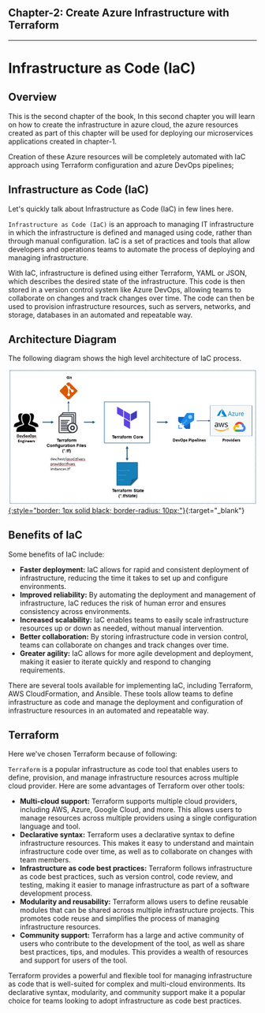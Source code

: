 **<h2>Chapter-2: Create Azure Infrastructure with Terraform</h2>**
___
# Infrastructure as Code (IaC)

## Overview
This is the second chapter of the book, In this second chapter you will learn on how to create the infrastructure in azure cloud, the azure resources created as part of this chapter will be used for deploying our microservices applications created in chapter-1.

Creation of these Azure resources will be completely automated with IaC approach using Terraform configuration and azure DevOps pipelines; 

## Infrastructure as Code (IaC)

Let's quickly talk about Infrastructure as Code (IaC) in few lines here. 

`Infrastructure as Code (IaC)` is an approach to managing IT infrastructure in which the infrastructure is defined and managed using code, rather than through manual configuration. IaC is a set of practices and tools that allow developers and operations teams to automate the process of deploying and managing infrastructure.

With IaC, infrastructure is defined using either Terraform, YAML or JSON, which describes the desired state of the infrastructure. This code is then stored in a version control system like Azure DevOps, allowing teams to collaborate on changes and track changes over time. The code can then be used to provision infrastructure resources, such as servers, networks, and storage, databases in an automated and repeatable way.

## Architecture Diagram 

The following diagram shows the high level architecture of IaC process.

[![Alt text](images/image-35.jpg){:style="border: 1px solid black; border-radius: 10px;"}](images/image-35.jpg){:target="_blank"}

## Benefits of IaC

Some benefits of IaC include:

- **Faster deployment:** IaC allows for rapid and consistent deployment of infrastructure, reducing the time it takes to set up and configure environments.
- **Improved reliability:** By automating the deployment and management of infrastructure, IaC reduces the risk of human error and ensures consistency across environments.
- **Increased scalability:** IaC enables teams to easily scale infrastructure resources up or down as needed, without manual intervention.
- **Better collaboration:** By storing infrastructure code in version control, teams can collaborate on changes and track changes over time.
- **Greater agility:** IaC allows for more agile development and deployment, making it easier to iterate quickly and respond to changing requirements.

There are several tools available for implementing IaC, including Terraform, AWS CloudFormation, and Ansible. These tools allow teams to define infrastructure as code and manage the deployment and configuration of infrastructure resources in an automated and repeatable way.

## Terraform

Here we've chosen Terraform because of following:

`Terraform` is a popular infrastructure as code tool that enables users to define, provision, and manage infrastructure resources across multiple cloud provider. Here are some advantages of Terraform over other tools:

- **Multi-cloud support:** Terraform supports multiple cloud providers, including AWS, Azure, Google Cloud, and more. This allows users to manage resources across multiple providers using a single configuration language and tool.
- **Declarative syntax:** Terraform uses a declarative syntax to define infrastructure resources. This makes it easy to understand and maintain infrastructure code over time, as well as to collaborate on changes with team members.
- **Infrastructure as code best practices:** Terraform follows infrastructure as code best practices, such as version control, code review, and testing, making it easier to manage infrastructure as part of a software development process.
- **Modularity and reusability:** Terraform allows users to define reusable modules that can be shared across multiple infrastructure projects. This promotes code reuse and simplifies the process of managing infrastructure resources.
- **Community support:** Terraform has a large and active community of users who contribute to the development of the tool, as well as share best practices, tips, and modules. This provides a wealth of resources and support for users of the tool.

Terraform provides a powerful and flexible tool for managing infrastructure as code that is well-suited for complex and multi-cloud environments. Its declarative syntax, modularity, and community support make it a popular choice for teams looking to adopt infrastructure as code best practices.
